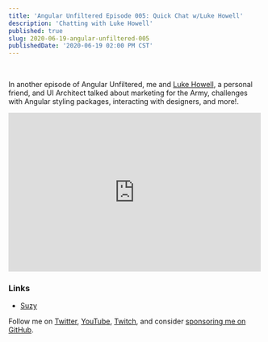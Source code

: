 ```yaml
---
title: 'Angular Unfiltered Episode 005: Quick Chat w/Luke Howell'
description: 'Chatting with Luke Howell'
published: true
slug: 2020-06-19-angular-unfiltered-005
publishedDate: '2020-06-19 02:00 PM CST'
---
```


<br/>

In another episode of Angular Unfiltered, me and [Luke Howell](https://twitter.com/LukeHowellDev), a personal friend, and UI Architect talked about marketing for the Army, challenges with Angular styling packages, interacting with designers, and more!.

<div class="flex justify-center">
  <iframe width="500" height="315" src="https://www.youtube.com/embed/jufm4PoLgUs" frameborder="0" allow="accelerometer; autoplay; encrypted-media; gyroscope; picture-in-picture" allowfullscreen></iframe>
</div>

### Links

- [Suzy](https://suzy.com)

Follow me on [Twitter](https://twitter.com/brandontroberts), [YouTube](https://youtube.com/brandonrobertsdev), [Twitch](https://twitch.tv/brandontroberts), and consider [sponsoring me on GitHub](https://github.com/sponsors/brandonroberts).
